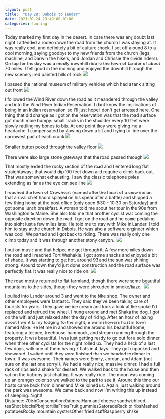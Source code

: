 ```yaml
---
layout: post
title:  "Day 28: Dubois to Lander"
date: 2021-07-24 23:49:00-07:00
categories: touring
---
```

Today marked my first day in the desert. In case there was any doubt last night I attended a rodeo down the road from the church I was staying at. It was really cool, and definitely a bit of culture shock. I set off around 8 to a cool morning, saying goodbye to my new friends from the church (legs, machine, and Darwin the hikers, and Jordan and Chrissie the divide riders). On tap for the day was a mostly downhill ride to the town of Lander of about 70 miles. I felt good in the morning and enjoyed the downhill through the new scenery: red painted hills of rock
[![](/assets/1627195784651596-0.png)](/assets/1627195784651596-0.png)
  
I passed the national museum of military vehicles which had a tank sitting out front
[![](/assets/1627195781683280-1.png)](/assets/1627195781683280-1.png)
  
I followed the Wind River down the road as it meandered through the valley and into the Wind River Indian Reservation. I dont know the implications of being in an Indian reservation, so I'll just hope I don't get arrested here. One thing that did change as I got on the reservation was that the road surface got much more bumpy: small cracks in the shoulder every 10 feet were slowly rattling my bones to bits. At one point they were giving me a headache. I compensated by slowing down a bit and trying to ride over the narrowest part of each crack
[![](/assets/1627195778839881-2.png)](/assets/1627195778839881-2.png)
  
Smaller buttes poked through the valley floor
[![](/assets/1627195775838481-3.png)](/assets/1627195775838481-3.png)
  
There were also large stone gateways that the road passed through
[![](/assets/1627195772740923-4.png)](/assets/1627195772740923-4.png)
  
That mostly ended the rocky section of the road and I entered long flat straightaways that would dip 100 feet down and require a climb back out. That was somewhat exhausting. I saw the classic telephone poles extending as far as the eye can see line
[![](/assets/1627195769522873-5.png)](/assets/1627195769522873-5.png)
  
I reached the town of Crowheart (named after the heart of a crow indian that a rival chief had displayed on his spear after a battle) and shipped a few thing home at the post office (only open 8:30 - 10:30 on Saturday) and got some lunch breakfast. A woman told me about her tour in the 90s from Washington to Maine. She also told me that another cyclist was coming the opposite direction down the road. I got on the road and he came pedaling into sight just a few miles later. He told me to stay with Mike in Lander, I told him to stay at the church in Dubois. He was also a software engineer which was cool. We parted and I got back to riding. There was really only one climb today and it was through another stony canyon. 
[![](/assets/1627195765357281-6.png)](/assets/1627195765357281-6.png)
  
I put on music and that helped me get through it. A few more miles down the road and I reached Fort Washakie. I got some snacks and enjoyed a bit of shade. It was starting to get hot, around 93 and the sun was shining strong. Around town they'd just done construction and the road surface was perfectly flat. It was really nice to ride on.
[![](/assets/1627195762250513-7.png)](/assets/1627195762250513-7.png)
  
The road mostly returned to flat farmland, though there were some beautiful mountains to the sides, though they were shrouded in smoke/haze. 
[![](/assets/1627195758657116-8.png)](/assets/1627195758657116-8.png)
  
I pulled into Lander around 3 and went to the bike shop. The owner and other employees were fantastic. They said they've been taking care of tourists for years. They gave me ice cream and took a look at the spoke I'd replaced and retrued the wheel. I hung around and met Shaka the dog. I got on the wifi and just relaxed after the day of riding. After an hour of lazing about I went to my lodging for the night, a warmshowers host in town named Mike. He let me in and showed me around his beautiful home, featuring a teepee, treehouse, hammock, and stream running through the property. It was beautiful. I was just getting ready to go out for a solo dinner when three other cyclists for the night rolled up. They had a heck of a last few days, with one of them having 7 flats in 4 days. They got unpacked and showered. I waited until they were finished then we headed to dinner in town. It was awesome. Their names were Emmy, Jordan, and Adam (not sure on the last one sorry!). We had a really nice, massive dinner. I had a full rack of ribs and a shake for dessert. We walked back to the house and then sat on the balcony just chatting. It was really nice. The moon was coming up an orangey color so we walked to the park to see it. Around this time our hosts came back from dinner and Mike joined us. Again, just walking around the park was awesome. We came back and now I'm writing this up instead of sleeping. Night!  
Distance: 70ishConsumption:OatmealHam and cheese sandwichIced teaShot blocksPbnj tortillaFritosFruit gummiesGatoradeRack of ribsMashed potatoesRocky mountain oystersOther fried stuffRaspberry shake
